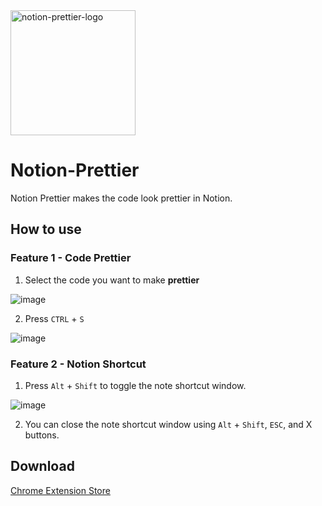 <img src="https://user-images.githubusercontent.com/18400730/209899961-7c049154-f2f2-486e-8cc4-e6bc72251afd.png" alt="notion-prettier-logo" width="200"/>


# Notion-Prettier

Notion Prettier makes the code look prettier in Notion.


## How to use

### Feature 1 - Code Prettier
1. Select the code you want to make **prettier**

![image](https://user-images.githubusercontent.com/18400730/209900426-79a372dd-b57c-4de4-b79b-290cb2286277.png)

2. Press ```CTRL``` + ```S```

![image](https://user-images.githubusercontent.com/18400730/209900584-534e4176-7029-4863-ac2d-f9efcef9b7d1.png)

### Feature 2 - Notion Shortcut
1. Press ```Alt``` + ```Shift``` to toggle the note shortcut window.

![image](https://user-images.githubusercontent.com/18400730/211638698-a82cbfd5-0881-452e-bf5e-122a10a408b8.png)

2. You can close the note shortcut window using ```Alt``` + ```Shift```, ```ESC```, and X buttons.

## Download
[Chrome Extension Store](https://chrome.google.com/webstore/detail/notion-prettier/pcoijhnjkibiglbcgjcamilcdlfklbhn)
